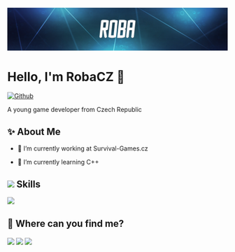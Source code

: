 <p align="center">
    <img width="1000" src="https://github.com/RobaCZ/RobaCZ/blob/main/back.png">
</p>

<h1> Hello, I'm RobaCZ 👋 </h1>
<p align='center'>
</p>


[![Github](https://img.shields.io/github/followers/RobaCZ?label=Follow&style=social)](https://github.com/RobaCZ)

<div size='20px'> A young game developer from Czech Republic
</div>

<h2> ✨ About Me </h2>

- 🔭 I’m currently working at Survival-Games.cz
  
- 🌱 I’m currently learning C++

<h2> <img src = "https://media2.giphy.com/media/QssGEmpkyEOhBCb7e1/giphy.gif?cid=ecf05e47a0n3gi1bfqntqmob8g9aid1oyj2wr3ds3mg700bl&rid=giphy.gif" width = 24px> Skills </h2>

<img src = "https://github-readme-stats.vercel.app/api/top-langs/?username=RobaCZ&theme=tokyonight">

<h2> 🔎 Where can you find me? </h2>

<a href = 'https://www.github.com/RobaCZ'> <img width = '32px' align= 'center' src="https://raw.githubusercontent.com/rahulbanerjee26/githubAboutMeGenerator/main/icons/github.svg"/></a>
<a href = 'https://www.twitter.com/RobaCZ'> <img width = '32px' align= 'center' src="https://raw.githubusercontent.com/rahulbanerjee26/githubAboutMeGenerator/main/icons/twitter.svg"/></a> 
<a href = 'https://discord.com/invite/YFGnEvg6mj'> <img width = '32px' align= 'center' src="https://raw.githubusercontent.com/rahulbanerjee26/githubAboutMeGenerator/main/icons/discord.svg"/></a> 
